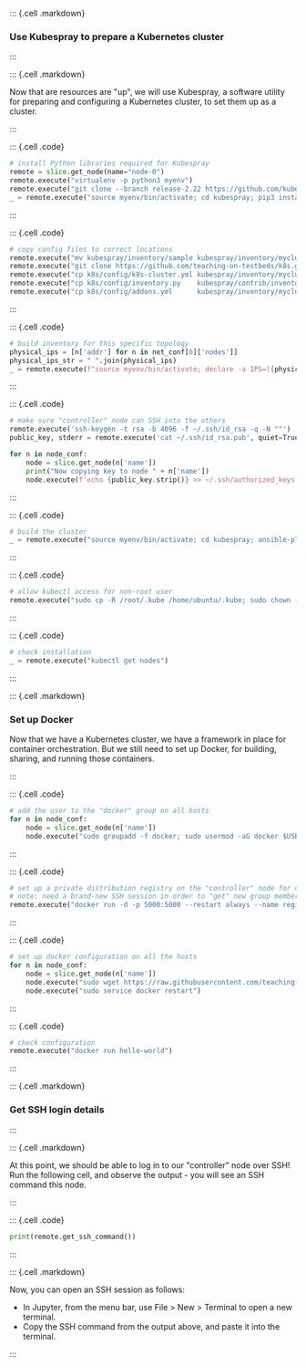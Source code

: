 
::: {.cell .markdown}

### Use Kubespray to prepare a Kubernetes cluster

:::


::: {.cell .markdown}

Now that are resources are "up", we will use Kubespray, a software utility for preparing and configuring a Kubernetes cluster, to set them up as a cluster.

:::


::: {.cell .code}
```python
# install Python libraries required for Kubespray
remote = slice.get_node(name="node-0")
remote.execute("virtualenv -p python3 myenv")
remote.execute("git clone --branch release-2.22 https://github.com/kubernetes-sigs/kubespray.git")
_ = remote.execute("source myenv/bin/activate; cd kubespray; pip3 install -r requirements.txt")
```
:::

::: {.cell .code}
```python
# copy config files to correct locations
remote.execute("mv kubespray/inventory/sample kubespray/inventory/mycluster")
remote.execute("git clone https://github.com/teaching-on-testbeds/k8s.git")
remote.execute("cp k8s/config/k8s-cluster.yml kubespray/inventory/mycluster/group_vars/k8s_cluster/k8s-cluster.yml")
remote.execute("cp k8s/config/inventory.py    kubespray/contrib/inventory_builder/inventory.py")
remote.execute("cp k8s/config/addons.yml      kubespray/inventory/mycluster/group_vars/k8s_cluster/addons.yml")
```
:::

::: {.cell .code}
```python
# build inventory for this specific topology
physical_ips = [n['addr'] for n in net_conf[0]['nodes']]
physical_ips_str = " ".join(physical_ips)
_ = remote.execute(f"source myenv/bin/activate; declare -a IPS=({physical_ips_str});"+"cd kubespray; CONFIG_FILE=inventory/mycluster/hosts.yaml python3 contrib/inventory_builder/inventory.py ${IPS[@]}")

```
:::


::: {.cell .code}
```python
# make sure "controller" node can SSH into the others
remote.execute('ssh-keygen -t rsa -b 4096 -f ~/.ssh/id_rsa -q -N ""')
public_key, stderr = remote.execute('cat ~/.ssh/id_rsa.pub', quiet=True)

for n in node_conf:
    node = slice.get_node(n['name'])
    print("Now copying key to node " + n['name'])
    node.execute(f'echo {public_key.strip()} >> ~/.ssh/authorized_keys')
```
:::


::: {.cell .code}
```python
# build the cluster
_ = remote.execute("source myenv/bin/activate; cd kubespray; ansible-playbook -i inventory/mycluster/hosts.yaml  --become --become-user=root cluster.yml")
```
:::

::: {.cell .code}
```python
# allow kubectl access for non-root user
remote.execute("sudo cp -R /root/.kube /home/ubuntu/.kube; sudo chown -R ubuntu /home/ubuntu/.kube; sudo chgrp -R ubuntu /home/ubuntu/.kube")
```
:::

::: {.cell .code}
```python
# check installation
_ = remote.execute("kubectl get nodes")
```
:::


::: {.cell .markdown}

### Set up Docker

Now that we have a Kubernetes cluster, we have a framework in place for container orchestration. But we still need to set up Docker, for building, sharing, and running those containers.

:::

::: {.cell .code}
```python
# add the user to the "docker" group on all hosts
for n in node_conf:
    node = slice.get_node(n['name'])
    node.execute("sudo groupadd -f docker; sudo usermod -aG docker $USER")
```
:::


::: {.cell .code}
```python
# set up a private distribution registry on the "controller" node for distributing containers
# note: need a brand-new SSH session in order to "get" new group membership
remote.execute("docker run -d -p 5000:5000 --restart always --name registry registry:2")
```
:::

::: {.cell .code}
```python
# set up docker configuration on all the hosts
for n in node_conf:
    node = slice.get_node(n['name'])
    node.execute("sudo wget https://raw.githubusercontent.com/teaching-on-testbeds/k8s/main/config/daemon.json -O /etc/docker/daemon.json")
    node.execute("sudo service docker restart")

```
:::


::: {.cell .code}
```python
# check configuration
remote.execute("docker run hello-world")
```
:::


::: {.cell .markdown}

### Get SSH login details

:::


::: {.cell .markdown}

At this point, we should be able to log in to our "controller" node over SSH! Run the following cell, and observe the output - you will see an SSH command this node.

:::


::: {.cell .code}
```python
print(remote.get_ssh_command())
```
:::



::: {.cell .markdown}

Now, you can open an SSH session as follows:

* In Jupyter, from the menu bar, use File > New > Terminal to open a new terminal.
* Copy the SSH command from the output above, and paste it into the terminal.

:::
     
